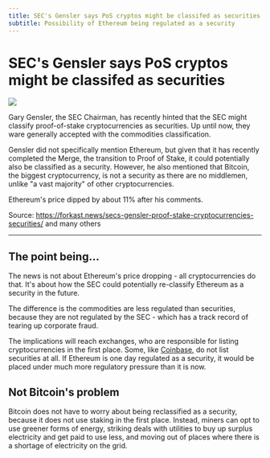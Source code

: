 ```yaml
---
title: SEC's Gensler says PoS cryptos might be classifed as securities
subtitle: Possibility of Ethereum being regulated as a security
---
```


# SEC's Gensler says PoS cryptos might be classifed as securities

![](https://i.imgur.com/ccBtiAl.jpg)

Gary Gensler, the SEC Chairman, has recently hinted that the SEC might classify proof-of-stake cryptocurrencies as securities. Up until now, they ware generally accepted with the commodities classification.

Gensler did not specifically mention Ethereum, but given that it has recently completed the Merge, the transition to Proof of Stake, it could potentially also be classified as a security. However, he also mentioned that Bitcoin, the biggest cryptocurrency, is not a security as there are no middlemen, unlike "a vast majority" of other cryptocurrencies.

Ethereum's price dipped by about 11% after his comments.

Source: https://forkast.news/secs-gensler-proof-stake-cryptocurrencies-securities/ and many others

---

## The point being...

The news is not about Ethereum's price dropping - all cryptocurrencies do that. It's about how the SEC could potentially re-classify Ethereum as a security in the future.

The difference is the commodities are less regulated than securities, because they are not regulated by the SEC - which has a track record of tearing up corporate fraud.

The implications will reach exchanges, who are responsible for listing cryptocurrencies in the first place. Some, like [Coinbase](https://news.crunchbase.com/fintech-ecommerce/crypto-regulation-sec-cftc/), do not list securities at all. If Ethereum is one day regulated as a security, it would be placed under much more regulatory pressure than it is now.

## Not Bitcoin's problem

Bitcoin does not have to worry about being reclassified as a security, because it does not use staking in the first place. Instead, miners can opt to use greener forms of energy, striking deals with utilities to buy up surplus electricity and get paid to use less, and moving out of places where there is a shortage of electricity on the grid.
